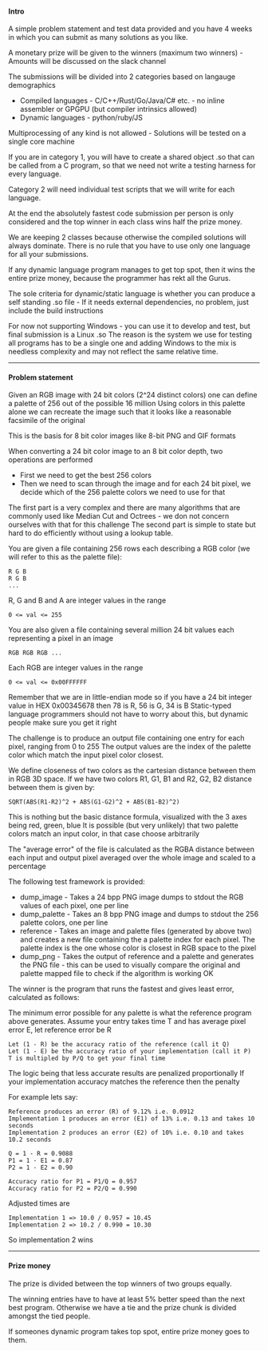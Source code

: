 
#### Intro

A simple problem statement and test data provided and you have 4 weeks in which you can submit as many solutions as you like.

A monetary prize will be given to the winners (maximum two winners) - Amounts will be discussed on the slack channel


The submissions will be divided into 2 categories based on langauge demographics

 * Compiled languages - C/C++/Rust/Go/Java/C# etc. - no inline assembler or GPGPU (but compiler intrinsics allowed)
 * Dynamic languages - python/ruby/JS

Multiprocessing of any kind is not allowed - Solutions will be tested on a single core machine

If you are in category 1, you will have to create a shared object .so that can be called from a C program, so that we need not write a testing harness for every language.

Category 2 will need individual test scripts that we will write for each language.

At the end the absolutely fastest code submission per person is only considered  and the top winner in each class wins half the prize money.

We are keeping 2 classes because otherwise the compiled solutions will always dominate. There is no rule that you have to use only one language for all your submissions.

If any dynamic language program manages to get top spot, then it wins the entire prize money, because the programmer has rekt all the Gurus.

The sole criteria for dynamic/static language is whether you can produce a self standing .so file - If it needs external dependencies, no problem, just include the build instructions

For now not supporting Windows - you can use it to develop and test, but final submission is a Linux .so
The reason is the system we use for testing all programs has to be a single one and adding Windows to the mix is needless complexity and may not reflect the same relative time.

---

#### Problem statement

Given an RGB image with 24 bit colors (2^24 distinct colors) one can define a palette of 256 out of the possible 16 million
Using colors in this palette alone we can recreate the image such that it looks like a reasonable facsimile of the original  

This is the basis for 8 bit color images like 8-bit PNG and GIF formats

When converting a 24 bit color image to an 8 bit color depth, two operations are performed

  * First we need to get the best 256 colors
  * Then we need to scan through the image and for each 24 bit pixel, we decide which of the 256 palette colors we need to use for that
  
The first part is a very complex and there are many algorithms that are commonly used like Median Cut and Octrees - we don not concern ourselves with that for this challenge
The second part is simple to state but hard to do efficiently without using a lookup table.

You are given a file containing 256 rows each describing a RGB color (we will refer to this as the palette file):

    R G B
    R G B
    ...

R, G and B and A are integer values in the range
    
    0 <= val <= 255   


You are also given a file containing several million 24 bit values each representing a pixel in an image

    RGB RGB RGB ...

Each RGB are integer values in the range
    
    0 <= val <= 0x00FFFFFF   


Remember that we are in little-endian mode so if you have a 24 bit integer value in HEX 0x00345678 then 78 is R, 56 is G, 34 is B
Static-typed language programmers should not have to worry about this, but dynamic people make sure you get it right

The challenge is to produce an output file containing one entry for each pixel, ranging from 0 to 255
The output values are the index of the palette color which match the input pixel color closest.

We define closeness of two colors as the cartesian distance between them in RGB 3D space.
If we have two colors R1, G1, B1 and R2, G2, B2 distance between them is given by:

    SQRT(ABS(R1-R2)^2 + ABS(G1-G2)^2 + ABS(B1-B2)^2)
    
This is nothing but the basic distance formula, visualized with the 3 axes being red, green, blue
It is possible (but very unlikely) that two palette colors match an input color, in that case choose arbitrarily

The "average error" of the file is calculated as the RGBA distance between each input and output pixel averaged over the whole image and scaled to a percentage


The following test framework is provided:

 * dump_image - Takes a 24 bpp PNG image dumps to stdout the RGB values of each pixel, one per line
 * dump_palette - Takes an 8 bpp PNG image and dumps to stdout the 256 palette colors, one per line
 * reference - Takes an image and palette files (generated by above two) and creates a new file containing the a palette index for each pixel. The palette index is the one whose color is closest in RGB space to the pixel
 * dump_png - Takes the output of reference and a palette and generates the PNG file - this can be used to visually compare the original and palette mapped file to check if the algorithm is working OK


The winner is the program that runs the fastest and gives least error, calculated as follows:

The minimum error possible for any palette is what the reference program above generates.
Assume your entry takes time T and has average pixel error E, let reference error be R

    Let (1 - R) be the accuracy ratio of the reference (call it Q)
    Let (1 - E) be the accuracy ratio of your implementation (call it P)
    T is multipled by P/Q to get your final time 

The logic being that less accurate results are penalized proportionally
If your implementation accuracy matches the reference then the penalty 

For example lets say: 
    
    Reference produces an error (R) of 9.12% i.e. 0.0912  
    Implementation 1 produces an error (E1) of 13% i.e. 0.13 and takes 10 seconds
    Implementation 2 produces an error (E2) of 10% i.e. 0.10 and takes 10.2 seconds

    Q = 1 - R = 0.9088
    P1 = 1 - E1 = 0.87
    P2 = 1 - E2 = 0.90

    Accuracy ratio for P1 = P1/Q = 0.957
    Accuracy ratio for P2 = P2/Q = 0.990

Adjusted times are

    Implementation 1 => 10.0 / 0.957 = 10.45
    Implementation 2 => 10.2 / 0.990 = 10.30

So implementation 2 wins
 
 
---

#### Prize money

The prize is divided between the top winners of two groups equally.

The winning entries have to have at least 5% better speed than the next best program. 
Otherwise we have a tie and the prize chunk is divided amongst the tied people.

If someones dynamic program takes top spot, entire prize money goes to them.


